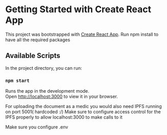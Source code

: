 # Getting Started with Create React App

This project was bootstrapped with [Create React App](https://github.com/facebook/create-react-app).
Run 
    npm install to have all the required packages

## Available Scripts

In the project directory, you can run:

### `npm start`

Runs the app in the development mode.\
Open [http://localhost:3000](http://localhost:3000) to view it in your browser.

For uploading the document as a medic you would also need IPFS running on port 5001( hardcoded :/)
Make sure to configure access control for the IPFS properly to allow localhost:3000 to make calls to it

Make sure you configure .env